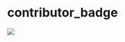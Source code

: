 # contributor_badge

<a href="http://sato-motoki.com/service/contributor/chainer_chainer.svg"><img src="http://sato-motoki.com/service/contributor/chainer_chainer.svg"></a>
